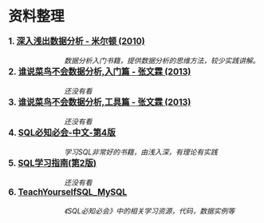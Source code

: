# 资料整理
<big>**1. [深入浅出数据分析 - 米尔顿 (2010)](深入浅出数据分析中文版.李芳.扫描版.pdf)**</big>  
<br>&emsp;&emsp;&emsp;&emsp;&emsp;&emsp;&emsp;&emsp;*数据分析入门书籍，提供数据分析的思维方法，较少实践讲解。*
<br><big>**2. [谁说菜鸟不会数据分析,入门篇 - 张文霖 (2013)]([谁说菜鸟不会数据分析-入门篇].张文霖.全彩版【neikuw.com】.pdf)**</big>  
<br>&emsp;&emsp;&emsp;&emsp;&emsp;&emsp;&emsp;&emsp;*还没有看*
<br><big>**3. [谁说菜鸟不会数据分析,工具篇 - 张文霖 (2013)]([谁说菜鸟不会数据分析-工具篇].张文霖.影印版【neikuw.com】.pdf)**</big>  
<br>&emsp;&emsp;&emsp;&emsp;&emsp;&emsp;&emsp;&emsp;*还没有看*  
<big>**4. [SQL必知必会-中文-第4版](SQL必知必会-中文-第4版.pdf)**</big>  
<br>&emsp;&emsp;&emsp;&emsp;&emsp;&emsp;&emsp;&emsp;*学习SQL非常好的书籍，由浅入深，有理论有实践*  
<big>**5. [SQL学习指南(第2版)](2、SQL学习指南(第2版)@www.java1234.com.pdf)**</big>  
<br>&emsp;&emsp;&emsp;&emsp;&emsp;&emsp;&emsp;&emsp;*还没有看*  
<big>**6. [TeachYourselfSQL_MySQL](TeachYourselfSQL_MySQL)**</big>  
<br>&emsp;&emsp;&emsp;&emsp;&emsp;&emsp;&emsp;&emsp;*《SQL必知必会》中的相关学习资源，代码，数据实例等*       
